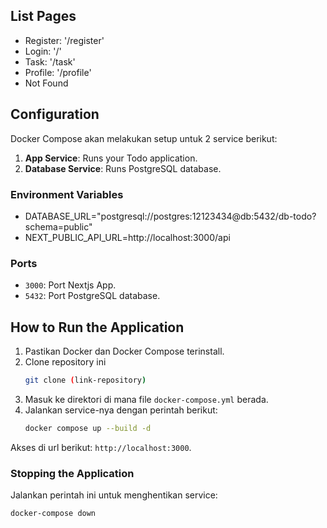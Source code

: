 ## List Pages

- Register: '/register'
- Login: '/'
- Task: '/task'
- Profile: '/profile'
- Not Found


## Configuration

Docker Compose akan melakukan setup untuk 2 service berikut:
1. **App Service**: Runs your Todo application.
2. **Database Service**: Runs PostgreSQL database.


### Environment Variables

- DATABASE_URL="postgresql://postgres:12123434@db:5432/db-todo?schema=public"
- NEXT_PUBLIC_API_URL=http://localhost:3000/api


### Ports

- `3000`: Port Nextjs App.
- `5432`: Port PostgreSQL database.


## How to Run the Application

1. Pastikan Docker dan Docker Compose terinstall.
2. Clone repository ini 
    ```sh
    git clone (link-repository)
    ```
3. Masuk ke direktori di mana file `docker-compose.yml` berada.
4. Jalankan service-nya dengan perintah berikut:
    ```sh
    docker compose up --build -d
    ```
Akses di url berikut: `http://localhost:3000`.


### Stopping the Application

Jalankan perintah ini untuk menghentikan service:
```sh
docker-compose down
```


